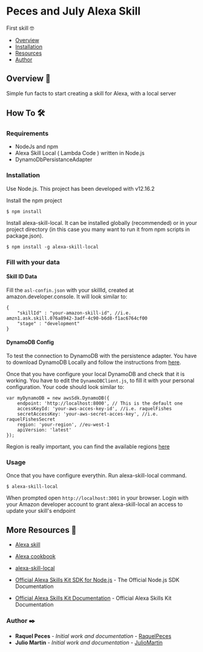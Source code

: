 # Peces and July Alexa Skill
First skill 🤓

+ [Overview](#Overview)
+ [Installation](#Installation)
+ [Resources](#Resources)
+ [Author](#Author)

## <a name="Overview"></a>Overview 📄

Simple fun facts to start creating a skill for Alexa, with a local server

## <a name="How To"></a>How To 🛠️

### <a name="Requirements"></a> Requirements

* NodeJs and npm
* Alexa Skill Local ( Lambda Code ) written in Node.js
* DynamoDbPersistanceAdapter

### <a name="Installation"></a> Installation

Use Node.js. This project has been developed with v12.16.2

Install the npm project
```
$ npm install
```

Install alexa-skill-local. It can be installed globally (recommended) or in your project directory (in this case you many want to run it from npm scripts in package.json).
```
$ npm install -g alexa-skill-local
```

### <a name="Fill with your data"></a> Fill with your data

#### <a name="Skill ID Data"></a> Skill ID Data
Fill the `asl-confin.json` with your skillId, created at amazon.developer.console. It will look similar to:

```
{
    "skillId" : "your-amazon-skill-id", //i.e. amzn1.ask.skill.076a8942-3adf-4c90-b6d8-f1ac6764cf00
    "stage" : "development"
}
```


#### <a name="DynamoDB Config"></a> DynamoDB Config

To test the connection to DynamoDB with the persistence adapter.
You have to download DynamoDB Locally and follow the instructions from [here](https://docs.aws.amazon.com/amazondynamodb/latest/developerguide/DynamoDBLocal.DownloadingAndRunning.html).

Once that you have configure your local DynamoDB and check that it is working. You have to edit the `DynamoDBClient.js`, to fill it with your personal configuration. Your code should look similar to:

```
var myDynamoDB = new awsSdk.DynamoDB({
    endpoint: 'http://localhost:8000', // This is the default one
    accessKeyId: 'your-aws-acces-key-id', //i.e. raquelFishes
    secretAccessKey: 'your-aws-secret-acces-key', //i.e. raquelFishesSecret
    region: 'your-region', //eu-west-1
    apiVersion: 'latest'
});
```
Region is really important, you can find the available regions [here](https://docs.aws.amazon.com/en_en/general/latest/gr/rande.html)

### <a name="Usage"></a> Usage

Once that you have configure everythin. Run alexa-skill-local command. 

```
$ alexa-skill-local
```

When prompted open `http://localhost:3001` in your browser. Login with your Amazon developer account to grant alexa-skill-local an access to update your skill's endpoint


## <a name="Resources"></a>More Resources 📢

* [Alexa skill](https://github.com/alexa/skill-sample-nodejs-fact)
* [Alexa cookbook](https://github.com/alexa/alexa-cookbook)

* [alexa-skill-local](https://github.com/itachiRedhair/alexa-skill-local)

* [Official Alexa Skills Kit SDK for Node.js](https://developer.amazon.com/en-US/docs/alexa/alexa-skills-kit-sdk-for-nodejs/overview.html) - The Official Node.js SDK Documentation
* [Official Alexa Skills Kit Documentation](https://developer.amazon.com/en-US/docs/alexa/ask-overviews/build-skills-with-the-alexa-skills-kit.html) - Official Alexa Skills Kit Documentation


### <a name="Author">Author ✒️

* **Raquel Peces** - *Initial work and documentation* - [RaquelPeces](https://github.com/raquelfishes)
* **Julio Martin** - *Initial work and documentation* - [JulioMartin](https://github.com/JulioUrjc)

<!-- También puedes mirar la lista de todos los [contribuyentes](https://github.com/your/project/contributors) quíenes han participado en este proyecto.--> 
